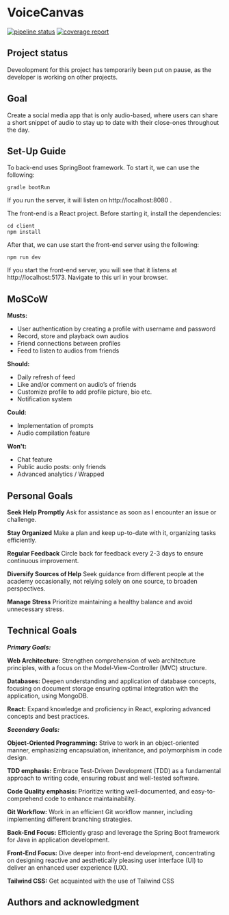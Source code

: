 # VoiceCanvas

[![pipeline status](https://git.sogyo.nl/jfigueirahasbun/voicecanvas/badges/main/pipeline.svg)](https://git.sogyo.nl/jfigueirahasbun/voicecanvas/-/commits/main) [![coverage report](https://git.sogyo.nl/jfigueirahasbun/voicecanvas/badges/main/coverage.svg?job=coverage)](https://git.sogyo.nl/jfigueirahasbun/voicecanvas/-/commits/main)

## Project status
Deveolopment for this project has temporarily been put on pause, as the developer is working on other projects.

## Goal

Create a social media app that is only audio-based, where users can share a short snippet of audio to stay up to date with their close-ones throughout the day.

## Set-Up Guide

To back-end uses SpringBoot framework. To start it, we can use the following:  

```
gradle bootRun
```

If you run the server, it will listen on http://localhost:8080 .

The front-end is a React project. Before starting it, install the dependencies:

```
cd client
npm install
```

After that, we can use start the front-end server using the following:

```
npm run dev
```

If you start the front-end server, you will see that it listens at http://localhost:5173. 
Navigate to this url in your browser.

## MoSCoW

**Musts:**
- User authentication by creating a profile with username and password 
- Record, store and playback own audios
- Friend connections between profiles
- Feed to listen to audios from friends

**Should:**
- Daily refresh of feed
- Like and/or comment on audio’s of friends
- Customize profile to add profile picture, bio etc. 
- Notification system

**Could:**
- Implementation of prompts
- Audio compilation feature

**Won't:** 

- Chat feature 
- Public audio posts: only friends
- Advanced analytics / Wrapped


## Personal Goals

**Seek Help Promptly**
Ask for assistance as soon as I encounter an issue or challenge.

**Stay Organized**
Make a plan and keep up-to-date with it, organizing tasks efficiently.

**Regular Feedback**
Circle back for feedback every 2-3 days to ensure continuous improvement.

**Diversify Sources of Help**
Seek guidance from different people at the academy occasionally, not relying solely on one source, to broaden perspectives.

**Manage Stress**
Prioritize maintaining a healthy balance and avoid unnecessary stress.


## Technical Goals

**_Primary Goals:_**

**Web Architecture:**
Strengthen comprehension of web architecture principles, with a focus on the Model-View-Controller (MVC) structure.

**Databases:**
Deepen understanding and application of database concepts, focusing on document storage ensuring optimal integration with the application, using MongoDB.

**React:**
Expand knowledge and proficiency in React, exploring advanced concepts and best practices.

**_Secondary Goals:_**

**Object-Oriented Programming:**
Strive to work in an object-oriented manner, emphasizing encapsulation, inheritance, and polymorphism in code design.

**TDD emphasis:**
Embrace Test-Driven Development (TDD) as a fundamental approach to writing code, ensuring robust and well-tested software.

**Code Quality emphasis:** 
Prioritize writing well-documented, and easy-to-comprehend code to enhance maintainability.

**Git Workflow:**
Work in an efficient Git workflow manner, including implementing different branching strategies.

**Back-End Focus:** 
Efficiently grasp and leverage the Spring Boot framework for Java in application development. 

**Front-End Focus:**
Dive deeper into front-end development, concentrating on designing reactive and aesthetically pleasing user interface (UI) to deliver an enhanced user experience (UX).

**Tailwind CSS:** 
Get acquainted with the use of Tailwind CSS 


## Authors and acknowledgment

